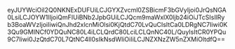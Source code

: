 eyJUYWciOiI2Q0NKNExDUFUiLCJGYXZvcml0ZSBicmF3bGVyIjoi0JrQsNGA0LsiLCJOYW1lIjoiQmFIUiBNb2JpbGUiLCJQcm9maWxlX0ljb24iOiJTcSIsIlRyb3BoaWVzIjoiIiwiQnJhd2xlcnMiOlsi0KjQtdC70LvQuCIsItCa0LDRgNC7Iiwi0K3Qu9GMINCf0YDQuNC80L4iLCLQrdC80LciLCLQnNC40L/QuyIsItCR0YPQu9C7Iiwi0JzQtdC70L7QtNC4Il0sIkNsdWIiOiIiLCJNZXNzZW5nZXMiOltdfQ==